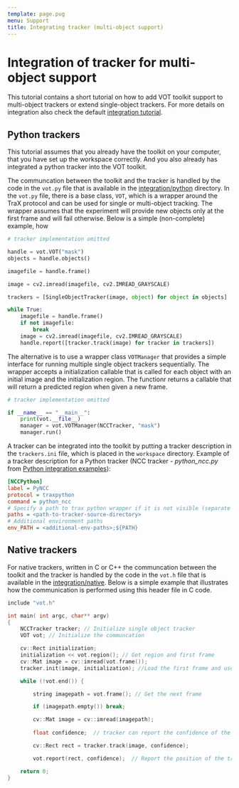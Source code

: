 ```yaml
---
template: page.pug
menu: Support
title: Integrating tracker (multi-object support)
---
```


# Integration of tracker for multi-object support

This tutorial contains a short tutorial on how to add VOT toolkit support to multi-object trackers or extend single-object trackers. For more details on integration also check the default [integration tutorial](integration.html).

## Python trackers

This tutorial assumes that you already have the toolkit on your computer, that you have set up the workspace correctly. And you also already has integrated a python tracker into the VOT toolkit. 

The communcation between the toolkit and the tracker is handled by the code in the `vot.py` file that is available in the [integration/python](https://github.com/votchallenge/integration) directory. In the `vot.py` file, there is a base class, `VOT`, which is a wrapper around the TraX protocol and can be used for single or multi-object tracking. The wrapper assumes that the experiment will provide new objects only at the first frame and will fail otherwise. Below is a simple (non-complete) example, how 

```python
# tracker implementation omitted

handle = vot.VOT("mask")
objects = handle.objects()

imagefile = handle.frame()

image = cv2.imread(imagefile, cv2.IMREAD_GRAYSCALE)

trackers = [SingleObjectTracker(image, object) for object in objects]

while True:
    imagefile = handle.frame()
    if not imagefile:
        break
    image = cv2.imread(imagefile, cv2.IMREAD_GRAYSCALE)
    handle.report([tracker.track(image) for tracker in trackers])
```

The alternative is to use a wrapper class `VOTManager` that provides a simple interface for running multiple single object trackers sequentially. The wrapper accepts a initialization callable that is called for each object with an initial image and the initialization region. The functionr returns a callable that will return a predicted region when given a new frame.

```python
# tracker implementation omitted

if __name__ == "__main__":
    print(vot.__file__)
    manager = vot.VOTManager(NCCTracker, "mask")
    manager.run()
```

A tracker can be integrated into the toolkit by putting a tracker description in the `trackers.ini` file, which is placed in the `workspace` directory. Example of a tracker description for a Python tracker (NCC tracker - <i>python_ncc.py</i> from [Python integration examples](https://github.com/votchallenge/integration/tree/master/python)):
```ini
[NCCPython]
label = PyNCC
protocol = traxpython
command = python_ncc
# Specify a path to trax python wrapper if it is not visible (separate by ; if using multiple paths)
paths = <path-to-tracker-source-directory>
# Additional environment paths
env_PATH = <additional-env-paths>;${PATH}
```

Native trackers
----------

For native trackers, written in C or C++ the communcation between the toolkit and the tracker is handled by the code in the `vot.h` file that is available in the [integration/native](https://github.com/votchallenge/integration). Below is a simple example that illustrates how the communication is performed using this header file in C code.

```c++
include "vot.h"

int main( int argc, char** argv)
{
    NCCTracker tracker; // Initialize single object tracker
    VOT vot; // Initialize the communcation

    cv::Rect initialization;
    initialization << vot.region(); // Get region and first frame
    cv::Mat image = cv::imread(vot.frame());
    tracker.init(image, initialization); //Load the first frame and use the initialization region to initialize the tracker.

    while (!vot.end()) {

        string imagepath = vot.frame(); // Get the next frame

        if (imagepath.empty()) break;

        cv::Mat image = cv::imread(imagepath);
        
        float confidence;  // tracker can report the confidence of the predicted region

        cv::Rect rect = tracker.track(image, confidence);

        vot.report(rect, confidence);  // Report the position of the tracker

    return 0;
}
```



